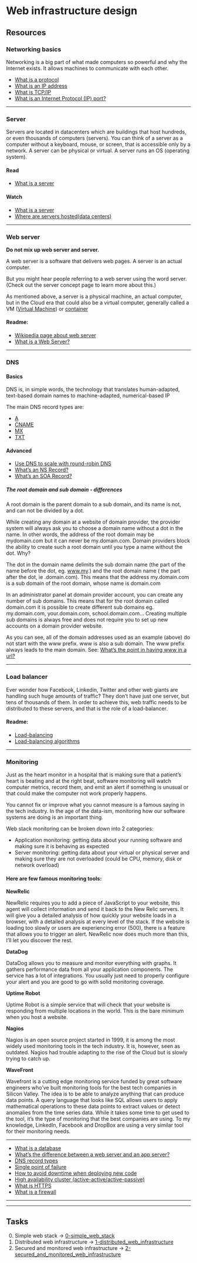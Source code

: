 # Web infrastructure design
## Resources

### Networking basics
Networking is a big part of what made computers so powerful and why the Internet exists. It allows machines to communicate with each other.
* [What is a protocol](https://www.techtarget.com/searchnetworking/definition/protocol)
* [What is an IP address](https://computer.howstuffworks.com/internet/basics/what-is-an-ip-address.htm)
* [What is TCP/IP](https://www.avast.com/c-what-is-tcp-ip#)
* [What is an Internet Protocol (IP) port?](https://www.lifewire.com/port-numbers-on-computer-networks-817939)

***

### Server
Servers are located in datacenters which are buildings that host hundreds, or even thousands of computers (servers). You can think of a server as a computer without a keyboard, mouse, or screen, that is accessible only by a network. A server can be physical or virtual. A server runs an OS (operating system).

#### Read
* [What is a server](https://en.wikipedia.org/wiki/Server_(computing)#Hardware_requirement)

#### Watch
* [What is a server](https://www.youtube.com/watch?v=B1ANfsDyjeA)
* [Where are servers hosted(data centers)](https://www.youtube.com/watch?t=33&v=iuqXFC_qIvA&feature=youtu.be)

***

### Web server
**Do not mix up web server and server.**

A web server is a software that delivers web pages. A server is an actual computer.

But you might hear people referring to a web server using the word server. (Check out the server concept page to learn more about this.)

As mentioned above, a server is a physical machine, an actual computer, but in the Cloud era that could also be a virtual computer, generally called a VM ([Virtual Machine](https://en.wikipedia.org/wiki/Virtual_machine)) or [container](https://www.cio.com/article/247005/what-are-containers-and-why-do-you-need-them.html)

#### Readme:
* [Wikipedia page about web server](https://en.wikipedia.org/wiki/Web_server)
* [What is a Web Server?](https://developer.mozilla.org/en-US/docs/Learn/Common_questions/Web_mechanics/What_is_a_web_server)

***

### DNS
#### Basics
DNS is, in simple words, the technology that translates human-adapted, text-based domain names to machine-adapted, numerical-based IP

The main DNS record types are:
* [A](https://support.dnsimple.com/articles/a-record/)
* [CNAME](https://en.wikipedia.org/wiki/CNAME_record)
* [MX](https://en.wikipedia.org/wiki/MX_record)
* [TXT](https://en.wikipedia.org/wiki/TXT_record)

#### Advanced
* [Use DNS to scale with round-robin DNS](https://www.dnsknowledge.com/whatis/round-robin-dns/)
* [What’s an NS Record?](https://support.dnsimple.com/articles/ns-record/)
* [What’s an SOA Record?](https://support.dnsimple.com/articles/soa-record/)

##### The root domain and sub domain - differences

A root domain is the parent domain to a sub domain, and its name is not, and can not be divided by a dot.

While creating any domain at a website of domain provider, the provider system will always ask you to choose a domain name without a dot in the name. In other words, the address of the root domain may be mydomain.com but it can never be my.domain.com. Domain providers block the ability to create such a root domain until you type a name without the dot. Why?

The dot in the domain name delimits the sub domain name (the part of the name before the dot, eg. www.my.) and the root domain name ( the part after the dot, ie .domain.com). This means that the address my.domain.com is a sub domain of the root domain, whose name is domain.com

In an administrator panel at domain provider account, you can create any number of sub domains. This means that for the root domain called domain.com it is possible to create different sub domains eg. my.domain.com, your.domain.com, school.domain.com… Creating multiple sub domains is always free and does not require you to set up new accounts on a domain provider website.

As you can see, all of the domain addresses used as an example (above) do not start with the www prefix. www is also a sub domain. The www prefix always leads to the main domain. See: [What’s the point in having www in a url?](https://serverfault.com/questions/145777/what-s-the-point-in-having-www-in-a-url)

***

### Load balancer
Ever wonder how Facebook, Linkedin, Twitter and other web giants are handling such huge amounts of traffic? They don’t have just one server, but tens of thousands of them. In order to achieve this, web traffic needs to be distributed to these servers, and that is the role of a load-balancer.

#### Readme:
* [Load-balancing](https://www.thegeekstuff.com/2016/01/load-balancer-intro/)
* [Load-balancing algorithms](https://community.f5.com/t5/technical-articles/intro-to-load-balancing-for-developers-ndash-the-algorithms/ta-p/273759)

***

### Monitoring
Just as the heart monitor in a hospital that is making sure that a patient’s heart is beating and at the right beat, software monitoring will watch computer metrics, record them, and emit an alert if something is unusual or that could make the computer not work properly happens.

You cannot fix or improve what you cannot measure is a famous saying in the tech industry. In the age of the data-ism, monitoring how our software systems are doing is an important thing.

Web stack monitoring can be broken down into 2 categories:
* Application monitoring: getting data about your running software and making sure it is behaving as expected
* Server monitoring: getting data about your virtual or physical server and making sure they are not overloaded (could be CPU, memory, disk or network overload)

#### Here are few famous monitoring tools:

**NewRelic**

NewRelic requires you to add a piece of JavaScript to your website, this agent will collect information and send it back to the New Relic servers. It will give you a detailed analysis of how quickly your website loads in a browser, with a detailed analysis at every level of the stack. If the website is loading too slowly or users are experiencing error (500), there is a feature that allows you to trigger an alert. NewRelic now does much more than this, I’ll let you discover the rest.

**DataDog**

DataDog allows you to measure and monitor everything with graphs. It gathers performance data from all your application components. The service has a lot of integrations. You usually just need to properly configure your alert and you are good to go with solid monitoring coverage.

**Uptime Robot**

Uptime Robot is a simple service that will check that your website is responding from multiple locations in the world. This is the bare minimum when you host a website.

**Nagios**

Nagios is an open source project started in 1999, it is among the most widely used monitoring tools in the tech industry. It is, however, seen as outdated. Nagios had trouble adapting to the rise of the Cloud but is slowly trying to catch up.

**WaveFront**

Wavefront is a cutting edge monitoring service funded by great software engineers who’ve built monitoring tools for the best tech companies in Silicon Valley. The idea is to be able to analyze anything that can produce data points. A query language that looks like SQL allows users to apply mathematical operations to these data points to extract values or detect anomalies from the time series data. While it takes some time to get used to the tool, it’s the type of monitoring that the best companies are using. To my knowledge, LinkedIn, Facebook and DropBox are using a very similar tool for their monitoring needs.

***

* [What is a database](https://www.oracle.com/ke/database/what-is-database/)
* [What’s the difference between a web server and an app server?](https://www.infoworld.com/article/2077354/app-server-web-server-what-s-the-difference.html)
* [DNS record types](https://www.site24x7.com/learn/dns-record-types.html)
* [Single point of failure](https://avinetworks.com/glossary/single-point-of-failure/)
* [How to avoid downtime when deploying new code](https://softwareengineering.stackexchange.com/questions/35063/how-do-you-update-your-production-codebase-database-schema-without-causing-downt#answers-header)
* [High availability cluster (active-active/active-passive)](https://docs.oracle.com/cd/E17904_01/core.1111/e10106/intro.htm#ASHIA712)
* [What is HTTPS](https://www.instantssl.com/http-vs-https)
* [What is a firewall ](https://www.webopedia.com/definitions/firewall/)

***
***

## Tasks
0. Simple web stack -> [0-simple_web_stack](./0-simple_web_stack)
1. Distributed web infrastructure -> [1-distributed_web_infrastructure](./1-distributed_web_infrastructure)
2. Secured and monitored web infrastructure -> [2-secured_and_monitored_web_infrastructure](./2-secured_and_monitored_web_infrastructure)
